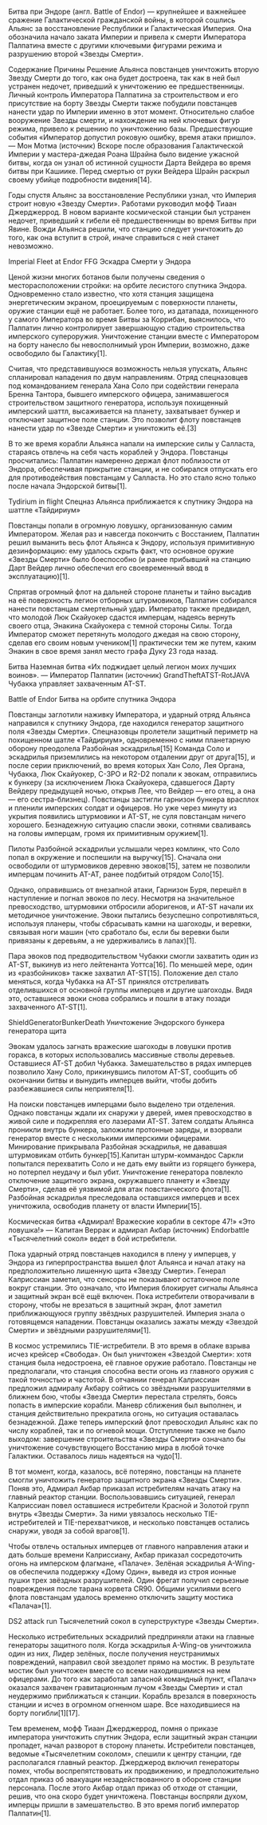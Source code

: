 Битва при Эндоре (англ. Battle of Endor) — крупнейшее и важнейшее сражение Галактической гражданской войны, в которой сошлись Альянс за восстановление Республики и Галактическая Империя. Она обозначила начало заката Империи и привела к смерти Императора Палпатина вместе с другими ключевыми фигурами режима и разрушению второй «Звезды Смерти».


Содержание
Причины
Решение Альянса повстанцев уничтожить вторую Звезду Смерти до того, как она будет достроена, так как в ней был устранен недочет, приведший к уничтожению ее предшественницы.
Личный контроль Императора Палпатина за строительством и его присутствие на борту Звезды Смерти также побудили повстанцев нанести удар по Империи именно в этот момент.
Относительно слабое вооружение Звезды смерти, и нахождение на ней ключевых фигур режима, привело к решению по уничтожению базы. 
Предшествующие события
«Император допустил роковую ошибку, время атаки пришло».
— Мон Мотма (источник)
Вскоре после образования Галактической Империи у мастера-джедая Роана Шрайна было видение ужасной битвы, когда он узнал об истинной сущности Дарта Вейдера во время битвы при Кашиике. Перед смертью от руки Вейдера Шрайн раскрыл своему убийце подробности видения[14].

Годы спустя Альянс за восстановление Республики узнал, что Империя строит новую «Звезду Смерти». Работами руководил мофф Тиаан Джерджеррод. В новом варианте космической станции был устранен недочет, приведший к гибели её предшественницы во время Битвы при Явине. Вожди Альянса решили, что станцию следует уничтожить до того, как она вступит в строй, иначе справиться с ней станет невозможно.

Imperial Fleet at Endor FFG
Эскадра Смерти у Эндора

Ценой жизни многих ботанов были получены сведения о месторасположении стройки: на орбите лесистого спутника Эндора. Одновременно стало известно, что хотя станция защищена энергетическим экраном, проецируемым с поверхности планеты, оружие станции ещё не работает. Более того, из датапада, похищенного у самого Императора во время Битвы за Коррибан, выяснилось, что Палпатин лично контролирует завершающую стадию строительства имперского супероружия. Уничтожение станции вместе с Императором на борту нанесло бы невосполнимый урон Империи, возможно, даже освободило бы Галактику[1].

Считая, что представившуюся возможность нельзя упускать, Альянс спланировал нападения по двум направлениям. Отряд спецназовцев под командованием генерала Хана Соло при содействии генерала Бренна Тантора, бывшего имперского офицера, занимавшегося строительством защитного генератора, используя похищенный имперский шаттл, высаживается на планету, захватывает бункер и отключает защитное поле станции. Это позволит флоту повстанцев нанести удар по «Звезде Смерти» и уничтожить её.[3]

В то же время корабли Альянса напали на имперские силы у Салласта, стараясь отвлечь на себя часть кораблей у Эндора. Повстанцы просчитались: Палпатин намеренно держал флот поблизости от Эндора, обеспечивая прикрытие станции, и не собирался отпускать его для противодействия повстанцам у Салласта. Но это стало ясно только после начала Эндорской битвы[1].

Tydirium in flight
Спецназ Альянса приближается к спутнику Эндора на шаттле «Тайдириум»

Повстанцы попали в огромную ловушку, организованную самим Императором. Желая раз и навсегда покончить с Восстанием, Палпатин решил выманить весь флот Альянса к Эндору, используя примитивную дезинформацию: ему удалось скрыть факт, что основное оружие «Звезды Смерти» было боеспособно (и ранее прибывший на станцию Дарт Вейдер лично обеспечил его своевременный ввод в эксплуатацию)[1].

Спрятав огромный флот на дальней стороне планеты и тайно высадив на её поверхность легион отборных штурмовиков, Палпатин собирался нанести повстанцам смертельный удар. Император также предвидел, что молодой Люк Скайуокер сдастся имперцам, надеясь вернуть своего отца, Энакина Скайуокера с темной стороны Силы. Тогда Император сможет перетянуть молодого джедая на свою сторону, сделав его своим новым учеником[1] практически тем же путем, каким Энакин в свое время занял место графа Дуку 23 года назад.

Битва
Наземная битва
«Их поджидает целый легион моих лучших воинов».
— Император Палпатин (источник)
GrandTheftATST-RotJAVA
Чубакка управляет захваченным AT-ST.

Battle of Endor
Битва на орбите спутника Эндора

Повстанцы заглотили наживку Императора, и ударный отряд Альянса направился к спутнику Эндора, где находился генератор защитного поля «Звезды Смерти». Спецназовцы пролетели защитный периметр на похищенном шатле «Тайдириум», одновременно с ними планетарную оборону преодолела Разбойная эскадрилья[15] Команда Соло и эскадрилья приземлились на некотором отдалении друг от друга[15], и после серии приключений, во время которых Хан Соло, Лея Органа, Чубакка, Люк Скайуокер, C-3PO и R2-D2 попали к эвокам, отправились к бункеру (за исключением Люка Скайуокера, сдавшегося Дарту Вейдеру предыдущей ночью, открыв Лее, что Вейдер — его отец, а она — его сестра-близнец). Повстанцы застигли гарнизон бункера врасплох и пленили имперских солдат и офицеров. Но уже через минуту из укрытия появились штурмовики и AT-ST, не суля повстанцам ничего хорошего. Безнадежную ситуацию спасли эвоки, сотнями сваливаясь на головы имперцам, громя их примитивным оружием[1].

Пилоты Разбойной эскадрильи услышали через комлинк, что Соло попал в окружение и поспешили на выручку[15]. Сначала они освободили от штурмовиков деревню эвоков[15], затем не позволили имперцам починить AT-AT, ранее подбитый отрядом Соло[15].

Однако, оправившись от внезапной атаки, Гарнизон Буря, перешёл в наступление и погнал эвоков по лесу. Несмотря на значительное превосходство, штурмовики отбросили аборигенов, и AT-ST начали их методичное уничтожение. Эвоки пытались безуспешно сопротивляться, используя планеры, чтобы сбрасывать камни на шагоходы, и веревки, связывая ноги машин (что сработало бы, если бы веревки были привязаны к деревьям, а не удерживались в лапах)[1].

Пара эвоков под предводительством Чубакки смогли захватить один из AT-ST, выкинув из него лейтенанта Уоттса[16]. По меньшей мере, один из «разбойников» также захватил AT-ST[15]. Положение дел стало меняться, когда Чубакка на AT-ST принялся отстреливать отделившихся от основной группы имперцев и другие шагоходы. Видя это, оставшиеся эвоки снова собрались и пошли в атаку позади захваченного AT-ST[1].

ShieldGeneratorBunkerDeath
Уничтожение Эндорского бункера генератора щита

Эвокам удалось загнать вражеские шагоходы в ловушки против горакса, в которых использовались массивные стволы деревьев. Оставшиеся AT-ST добил Чубакка. Замешательство в рядах имперцев позволило Хану Соло, прикинувшись пилотом AT-ST, сообщить об окончании битвы и вынудить имперцев выйти, чтобы добить разбежавшиеся силы неприятеля[1].

На поиски повстанцев имперцами было выделено три отделения. Однако повстанцы ждали их снаружи у дверей, имея превосходство в живой силе и подкрепляя его лазерами AT-ST. Затем солдаты Альянса проникли внутрь бункера, заложили протонные заряды, и взорвали генератор вместе с несколькими имперскими офицерами. Минирование прикрывала Разбойная эскадрилья, не дававшая штурмовикам отбить бункер[15].Капитан штурм-коммандос Саркли попытался перехватить Соло и не дать ему выйти из горящего бункера, но потерпел неудачу и был убит. Уничтожение генератора повлекло отключение защитного экрана, окружавшего планету и «Звезду Смерти», сделав её уязвимой для атак повстанческого флота[1]. Разбойная эскадрилья преследовала оставшихся имперцев и всех уничтожила, освободив планету от власти Империи[15].

Космическая битва
«Адмирал! Вражеские корабли в секторе 47!»
«Это ловушка!»
— Капитан Веррак и адмирал Акбар (источник)
Endorbattle
«Тысячелетний сокол» ведет в бой истребители.

Пока ударный отряд повстанцев находился в плену у имперцев, у Эндора из гиперпространства вышел флот Альянса и начал атаку на предположительно лишенную щита «Звезду Смерти». Генерал Калриссиан заметил, что сенсоры не показывают остаточное поле вокруг станции. Это означало, что Империя блокирует сигналы Альянса и защитный экран всё ещё включен. Пока истребители отворачивали в сторону, чтобы не врезаться в защитный экран, флот заметил приближающуюся группу звёздных разрушителей. Империя знала о готовящемся нападении. Повстанцы оказались зажаты между «Звездой Смерти» и звёздными разрушителями[1].

В космос устремились TIE-истребители. В это время в облаке взрыва исчез крейсер «Свобода». Он был уничтожен «Звездой Смерти»: хотя станция была недостроена, её главное оружие работало. Повстанцы не предполагали, что станция способна вести огонь из главного оружия с такой точностью и частотой. В отчаянии генерал Калриссиан предложил адмиралу Акбару сойтись со звёздными разрушителями в ближнем бою, чтобы «Звезда Смерти» перестала стрелять, боясь попасть в имперские корабли. Маневр сближения был выполнен, и станция действительно прекратила огонь, но ситуация оставалась безнадежной. Даже теперь имперский флот превосходил Альянс как по числу кораблей, так и по огневой мощи. Отступление также не было выходом: завершение строительства «Звезды Смерти» означало бы уничтожение сочувствующего Восстанию мира в любой точке Галактики. Оставалось лишь надеяться на чудо[1].

В тот момент, когда, казалось, всё потеряно, повстанцы на планете смогли уничтожить генератор защитного экрана «Звезды Смерти». Поняв это, Адмирал Акбар приказал истребителям начать атаку на главный реактор станции. Воспользовавшись ситуацией, генерал Калриссиан повел оставшиеся истребители Красной и Золотой групп внутрь «Звезды Смерти». За ними увязалось несколько TIE-истребителей и TIE-перехватчиков, и несколько повстанцев остались снаружи, уводя за собой врагов[1].

Чтобы отвлечь остальных имперцев от главного направления атаки и дать больше времени Калриссиану, Акбар приказал сосредоточить огонь на имперском флагмане, «Палаче». Зелёная эскадрилья A-Wing-ов обеспечила поддержку «Дому Один», выведя из строя ионные пушки трех звёздных разрушителей. Один фрегат получил серьезные повреждения после тарана корвета CR90. Общими усилиями всего флота повстанцам удалось временно отключить защиту мостика «Палача»[1].

DS2 attack run
Тысячелетний сокол в суперструктуре «Звезды Смерти».

Несколько истребительных эскадрилий предприняли атаки на главные генераторы защитного поля. Когда эскадрилья A-Wing-ов уничтожила один из них, Лидер зелёных, после получения неустранимых повреждений, направил свой звездолет прямо на мостик. В результате мостик был уничтожен вместе со всеми находившимися на нем офицерами. До того как заработал запасной командный пункт, «Палач» оказался захвачен гравитационным лучом «Звезды Смерти» и стал неудержимо приближаться к станции. Корабль врезался в поверхность станции и исчез в огромном огненном шаре. Все находившиеся на борту погибли[1][17].

Тем временем, мофф Тиаан Джерджеррод, помня о приказе императора уничтожить спутник Эндора, если защитный экран станции пропадет, начал разворот в сторону планеты. Истребители повстанцев, ведомые «Тысячелетним соколом», спешили к центру станции, где располагался главный реактор. Джерджерод включил генераторы помех, чтобы воспрепятствовать их продвижению, и предположительно отдал приказ об эвакуации незадействованного в обороне станции персонала. После этого Акбар отдал приказ об отходе от станции, решив, что она скоро будет уничтожена. Повстанцы воспряли духом, имперцы пришли в замешательство. В это время погиб император Палпатин[1].

